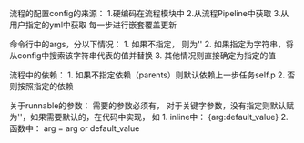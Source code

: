 流程的配置config的来源：
    1.硬编码在流程模块中
    2.从流程Pipeline中获取
    3.从用户指定的yml中获取
每一步进行嵌套覆盖更新

命令行中的args，分以下情况：
    1. 如果不指定， 则为''
    2. 如果指定为字符串，将从config中搜索该字符串代表的值并替换
    3. 其他情况则直接确定为指定的值

流程中的依赖：
    1. 如果不指定依赖（parents）则默认依赖上一步任务self.p
    2. 否则按照指定的依赖

关于runnable的参数：
    需要的参数必须有， 对于关键字参数，没有指定则默认赋为''，如果需要默认的，在代码中实现， 如
        1. inline中： {arg:default_value}
        2. 函数中： arg = arg or default_value